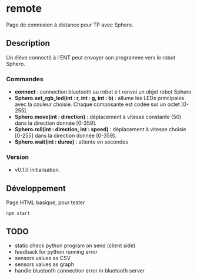 # remote

Page de connexion à distance pour TP avec Sphero.

## Description

Un élève connecté à l'ENT peut envoyer son programme vers le robot Sphero.

### Commandes

 * **connect** : connection bluetooth au robot e
 t renvoi un objet robot Sphero
 *  **Sphero.set_rgb_led(int : r, int : g, int : b)** : allume les LEDs principales avec la couleur choisie. Chaque composante est codée sur un octet \[0-255\].
 * **Sphero.move(int : direction)** : déplacement à vitesse constante (50) dans la direction donnée \[0-359\].
 * **Sphero.roll(int : direction, int : speed)** : déplacement à vitesse choisie \[0-255\] dans la direction donnée \[0-359\].
 * **Sphero.wait(int : duree)** : attente en secondes

### Version

* v0.1.0 initialisation.

## Développement

Page HTML basique, pour tester

`npm start`


## TODO

 * static check python program on send (client side)
 * feedback for python running error
 * sensors values as CSV
 * sensors values as graph
 * handle bluetooth connection error in bluetooth server


